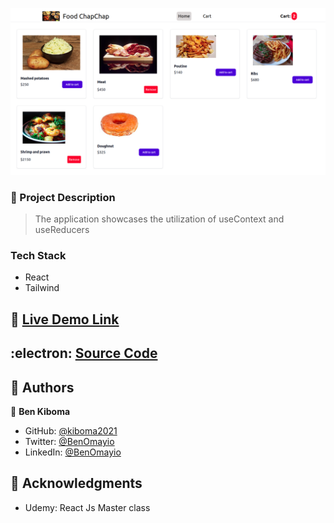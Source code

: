 <a name="readme-top"></a>

<!-- PROJECT DESCRIPTION -->
![Alt text](<Screenshot from 2024-01-26 17-36-56.png>)

### 📖 Project Description <a name="about-project"></a>

> The application showcases the utilization of useContext and useReducers


### Tech Stack <a name="tech-stack"></a>

- React
- Tailwind

## 🚀 <a href="https://orderfoodke.netlify.app/" target="_blank">Live Demo Link</a>

## :electron: <a href="https://github.com/kiboma2021/React-Food-Delivery-App" target="_blank">Source Code</a>

## 👥 Authors <a name="authors"></a>

👤 **Ben Kiboma**

- GitHub: [@kiboma2021](https://github.com/kiboma2021)
- Twitter: [@BenOmayio](https://twitter.com/omayiobenj)
- LinkedIn: [@BenOmayio](https://www.linkedin.com/in/ben-kiboma/)


<!-- ACKNOWLEDGEMENTS -->

## 🙏 Acknowledgments <a name="acknowledgements"></a>

- Udemy: React Js Master class
